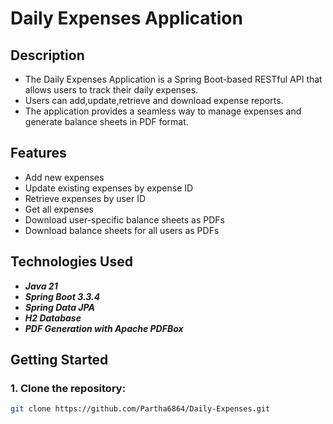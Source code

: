 # Daily Expenses Application

## Description
- The Daily Expenses Application is a Spring Boot-based RESTful API that allows users to track their daily expenses.
- Users can add,update,retrieve and download expense reports.
- The application provides a seamless way to manage expenses and generate balance sheets in PDF format.

## Features
- Add new expenses
- Update existing expenses by expense ID
- Retrieve expenses by user ID
- Get all expenses
- Download user-specific balance sheets as PDFs
- Download balance sheets for all users as PDFs

## Technologies Used
- ***Java 21***
- ***Spring Boot 3.3.4***
- ***Spring Data JPA***
- ***H2 Database***
- ***PDF Generation with Apache PDFBox***

## Getting Started

### 1. Clone the repository:
   ```bash
   git clone https://github.com/Partha6864/Daily-Expenses.git
